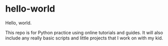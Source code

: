 # hello-world
Hello, world.

This repo is for Python practice using online tutorials and guides. It will also include any really basic scripts and little projects that I work on with my kid.